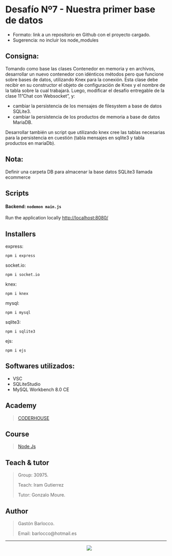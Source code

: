 # Desafío Nº7 - Nuestra primer base de datos
- Formato: link a un repositorio en Github con el proyecto cargado. 
- Sugerencia: no incluir los node_modules

## Consigna:
Tomando como base las clases Contenedor en memoria y en archivos, desarrollar un nuevo contenedor con idénticos métodos pero que funcione sobre bases de datos, utilizando Knex para la conexión. Esta clase debe recibir en su constructor el objeto de configuración de Knex y el nombre de la tabla sobre la cual trabajará. Luego, modificar el desafío entregable de la clase 11”Chat con Websocket”, y:

- cambiar la persistencia de los mensajes de filesystem a base de datos SQLite3.
- cambiar la persistencia de los productos de memoria a base de datos MariaDB.

Desarrollar también un script que utilizando knex cree las tablas necesarias para la persistencia en cuestión (tabla mensajes en sqlite3 y tabla productos en mariaDb).

## Nota:
Definir una carpeta DB para almacenar la base datos SQLite3 llamada ecommerce

## Scripts

#### Backend: `nodemon main.js`
Run the application locally
[http://localhost:8080/](http://localhost:8080/)

## Installers

express:
``` 
npm i express
```

socket.io:
``` 
npm i socket.io 
```

knex:
``` 
npm i knex
```

mysql:
``` 
npm i mysql
```

sqlite3:
``` 
npm i sqlite3
```

ejs:
``` 
npm i ejs
```

## Softwares utilizados:
- VSC
- SQLiteStudio
- MySQL Workbench 8.0 CE

## Academy
> [CODERHOUSE](https://www.coderhouse.com.uy)

## Course
> [Node Js](https://www.coderhouse.com.uy/online/programacion-backend)

## Teach & tutor
> <p>Group: 30975.</p>
> <p>Teach: Iram Gutierrez</p>
> <p>Tutor: Gonzalo Moure.</p> 

## Author
> <p>Gastón Barlocco. </p>
> <p>Email: barlocco@hotmail.es </p>

---
<p align='center'>
&nbsp;&nbsp;&nbsp;&nbsp;
  <a href="https://www.linkedin.com/in/gastón-barlocco-315756148/"><img src="https://img.shields.io/badge/linkedin-%230077B5.svg?&style=for-the-badge&logo=linkedin&logoColor=white" /></a>
</p>
